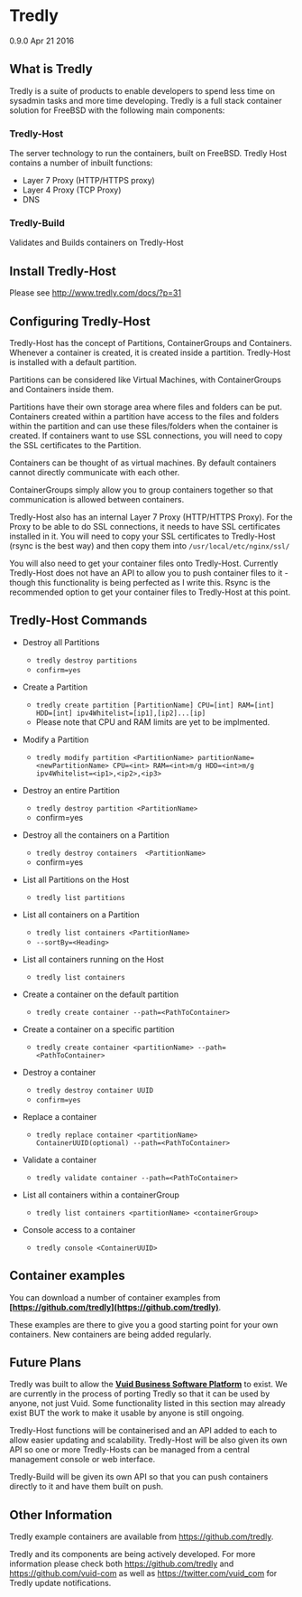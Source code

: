# Tredly

0.9.0 Apr 21 2016

## What is Tredly

Tredly is a suite of products to enable developers to spend less time on sysadmin tasks and more time developing. Tredly is a full stack container solution for FreeBSD with the following main components:

### Tredly-Host
The server technology to run the containers, built on FreeBSD. Tredly Host contains a number of inbuilt functions:

  * Layer 7 Proxy (HTTP/HTTPS proxy)
  * Layer 4 Proxy (TCP Proxy)
  * DNS

### Tredly-Build

Validates and Builds containers on Tredly-Host

## Install Tredly-Host

Please see <http://www.tredly.com/docs/?p=31>

## Configuring Tredly-Host

Tredly-Host has the concept of Partitions, ContainerGroups and Containers. Whenever a container is created, it is created inside a partition. Tredly-Host is installed with a default partition.

Partitions can be considered like Virtual Machines, with ContainerGroups and Containers inside them.

Partitions have their own storage area where files and folders can be put. Containers created within a partition have access to the files and folders within the partition and can use these files/folders when the container is created. If containers want to use SSL connections, you will need to copy the SSL certificates to the Partition.

Containers can be thought of as virtual machines. By default containers cannot directly communicate with each other.

ContainerGroups simply allow you to group containers together so that communication is allowed between containers.

Tredly-Host also has an internal Layer 7 Proxy (HTTP/HTTPS Proxy). For the Proxy to be able to do SSL connections, it needs to have SSL certificates installed in it. You will need to copy your SSL certificates to Tredly-Host (rsync is the best way) and then copy them into `/usr/local/etc/nginx/ssl/`

You will also need to get your container files onto Tredly-Host. Currently Tredly-Host does not have an API to allow you to push container files to it - though this functionality is being perfected as I write this. Rsync is the recommended option to get your container files to Tredly-Host at this point.


## Tredly-Host Commands

* Destroy all Partitions
    - `tredly destroy partitions`
    - `confirm=yes`

* Create a Partition
    - `tredly create partition [PartitionName] CPU=[int] RAM=[int] HDD=[int] ipv4Whitelist=[ip1],[ip2]...[ip]`
    - Please note that CPU and RAM limits are yet to be implmented.

* Modify a Partition
    - `tredly modify partition <PartitionName> partitionName=<newPartitionName> CPU=<int> RAM=<int>m/g HDD=<int>m/g ipv4Whitelist=<ip1>,<ip2>,<ip3>`

* Destroy an entire Partition
    - `tredly destroy partition <PartitionName>`
    - confirm=yes

* Destroy all the containers on a Partition
    - `tredly destroy containers  <PartitionName>`
    - confirm=yes

* List all Partitions on the Host
    - `tredly list partitions`

* List all containers on a Partition
    - `tredly list containers <PartitionName>`
    - `--sortBy=<Heading>`

* List all containers running on the Host
    - `tredly list containers`

* Create a container on the default partition
    - `tredly create container --path=<PathToContainer>`

* Create a container on a specific partition
    - `tredly create container <partitionName> --path=<PathToContainer>`

* Destroy a container
    - `tredly destroy container UUID`
    - `confirm=yes`

* Replace a container
    - `tredly replace container <partitionName> ContainerUUID(optional) --path=<PathToContainer>`

* Validate a container
    - `tredly validate container --path=<PathToContainer>`

* List all containers within a containerGroup
    - `tredly list containers <partitionName> <containerGroup>`

* Console access to a container
    - `tredly console <ContainerUUID>`


## Container examples

You can download a number of container examples from **[https://github.com/tredly](https://github.com/tredly)**.

These examples are there to give you a good starting point for your own containers. New containers are being added regularly.

## Future Plans

Tredly was built to allow the **[Vuid Business Software Platform](https://www.vuid.com)** to exist. We are currently in the process of porting Tredly so that it can be used by anyone, not just Vuid. Some functionality listed in this section may already exist BUT the work to make it usable by anyone is still ongoing.

Tredly-Host functions will be containerised and an API added to each to allow easier updating and scalability. Tredly-Host will be also given its own API so one or more Tredly-Hosts can be managed from a central management console or web interface.

Tredly-Build will be given its own API so that you can push containers directly to it and have them built on push.


## Other Information

Tredly example containers are available from https://github.com/tredly.

Tredly and its components are being actively developed. For more information please check both https://github.com/tredly and https://github.com/vuid-com as well as https://twitter.com/vuid_com for Tredly update notifications.
